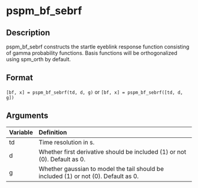 # pspm_bf_sebrf
## Description
pspm_bf_sebrf constructs the startle eyeblink response function consisting of gamma probability functions. Basis functions will be orthogonalized using spm_orth by default.

## Format
`[bf, x] = pspm_bf_sebrf(td, d, g)` or
`[bf, x] = pspm_bf_sebrf([td, d, g])`

## Arguments
| Variable | Definition |
|:--|:--|
| td | Time resolution in s. |
| d | Whether first derivative should be included (1) or not (0). Default as 0. |
| g | Whether gaussian to model the tail should be included (1) or not (0). Default as 0. |

